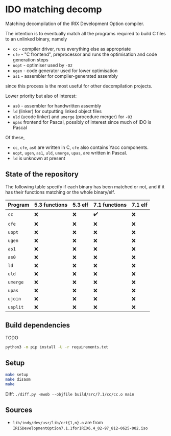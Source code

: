 # IDO matching decomp

Matching decompilation of the IRIX Development Option compiler.

The intention is to eventually match all the programs required to build C files to an unlinked binary, namely

- `cc` - compiler driver, runs everything else as appropriate
- `cfe` - "C frontend", preprocessor and runs the optimisation and code generation steps
- `uopt` - optimiser used by `-O2`
- `ugen` - code generator used for lower optimisation
- `as1` - assembler for compiler-generated assembly

since this process is the most useful for other decompilation projects.

Lower priority but also of interest:

- `as0` - assembler for handwritten assembly
- `ld` (linker) for outputting linked object files
- `uld` (ucode linker) and `umerge` (procedure merger) for `-O3`
- `upas` frontend for Pascal, possibly of interest since much of IDO is Pascal

Of these,

- `cc`, `cfe`, `as0` are written in C, `cfe` also contains Yacc components.
- `uopt`, `ugen`, `as1`, `uld`, `umerge`, `upas`, are written in Pascal.
- `ld` is unknown at present

## State of the repository

The following table specify if each binary has been matched or not, and if it has their functions matching or the whole binary/elf.

| Program   | 5.3 functions | 5.3 elf | 7.1 functions | 7.1 elf |
| -         | -   | -   | -   | -   |
| `cc`      | :x: | :x: | :heavy_check_mark: | :x: |
| `cfe`     | :x: | :x: | :x: | :x: |
| `uopt`    | :x: | :x: | :x: | :x: |
| `ugen`    | :x: | :x: | :x: | :x: |
| `as1`     | :x: | :x: | :x: | :x: |
| `as0`     | :x: | :x: | :x: | :x: |
| `ld`      | :x: | :x: | :x: | :x: |
| `uld`     | :x: | :x: | :x: | :x: |
| `umerge`  | :x: | :x: | :x: | :x: |
| `upas`    | :x: | :x: | :x: | :x: |
| `ujoin`   | :x: | :x: | :x: | :x: |
| `usplit`  | :x: | :x: | :x: | :x: |

## Build dependencies

TODO

```bash
python3 -m pip install -U -r requirements.txt
```

## Setup

```bash
make setup
make disasm
make
```

Diff: `./diff.py -mwob --objfile build/src/7.1/cc/cc.o main`

## Sources

- `lib/indy/dev/usr/lib/crt{1,n}.o` are from `IRISDevelopmentOption7.1.1forIRIX6.4_02-97_812-0625-002.iso`
